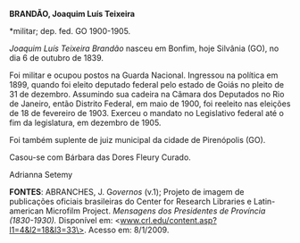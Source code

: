 **BRANDÃO, Joaquim Luís Teixeira**

\*militar; dep. fed. GO 1900-1905.

*Joaquim Luís Teixeira Brandão* nasceu em Bonfim, hoje Silvânia (GO), no
dia 6 de outubro de 1839.

Foi militar e ocupou postos na Guarda Nacional. Ingressou na política em
1899, quando foi eleito deputado federal pelo estado de Goiás no pleito
de 31 de dezembro. Assumindo sua cadeira na Câmara dos Deputados no Rio
de Janeiro, então Distrito Federal, em maio de 1900, foi reeleito nas
eleições de 18 de fevereiro de 1903. Exerceu o mandato no Legislativo
federal até o fim da legislatura, em dezembro de 1905.

Foi também suplente de juiz municipal da cidade de Pirenópolis (GO).

Casou-se com Bárbara das Dores Fleury Curado.

Adrianna Setemy

**FONTES**: ABRANCHES, J. G*overnos* (v.1); Projeto de imagem de
publicações oficiais brasileiras do Center for Research Libraries e
Latin-american Microfilm Project. *Mensagens dos Presidentes de
Província (1830-1930).* Disponível em:
\<www.crl.edu/content.asp?l1=4&l2=18&l3=33\>. Acesso em: 8/1/2009.
